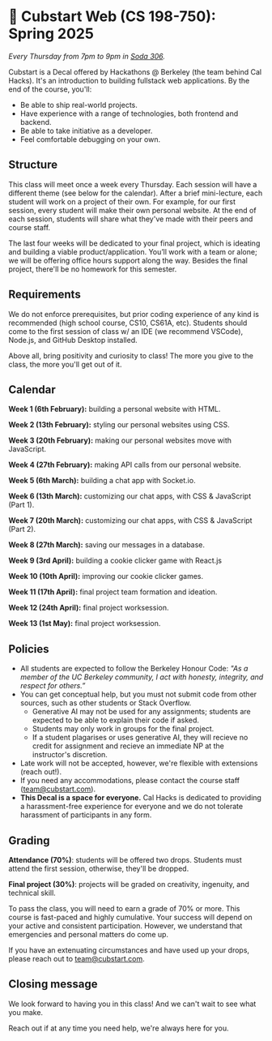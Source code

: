 # 🐻 Cubstart Web (CS 198-750): Spring 2025

_Every Thursday from 7pm to 9pm in [Soda 306](https://coeesg.wpengine.com/av-facilities-and-services-by-room/soda306/)._

Cubstart is a Decal offered by Hackathons @ Berkeley (the team behind Cal Hacks). It's an introduction to building fullstack web applications. By the end of the course, you'll:

* Be able to ship real-world projects.
* Have experience with a range of technologies, both frontend and backend.
* Be able to take initiative as a developer.
* Feel comfortable debugging on your own.

## Structure

This class will meet once a week every Thursday. Each session will have a different theme (see below for the calendar). After a brief mini-lecture, each student will work on a project of their own. For example, for our first session, every student will make their own personal website. At the end of each session, students will share what they've made with their peers and course staff.

The last four weeks will be dedicated to your final project, which is ideating and building a viable product/application. You’ll work with a team or alone; we will be offering office hours support along the way. Besides the final project, there'll be no homework for this semester.

## Requirements

We do not enforce prerequisites, but prior coding experience of any kind is recommended (high school course, CS10, CS61A, etc). Students should come to the first session of class w/ an IDE (we recommend VSCode), Node.js, and GitHub Desktop installed.

Above all, bring positivity and curiosity to class! The more you give to the class, the more you'll get out of it.

## Calendar

**Week 1 (6th February):** building a personal website with HTML.

**Week 2 (13th February):** styling our personal websites using CSS.

**Week 3 (20th February):** making our personal websites move with JavaScript. 

**Week 4 (27th February):** making API calls from our personal website.

**Week 5 (6th March):** building a chat app with Socket.io.

**Week 6 (13th March):** customizing our chat apps, with CSS & JavaScript (Part 1).

**Week 7 (20th March):** customizing our chat apps, with CSS & JavaScript (Part 2).

**Week 8 (27th March):** saving our messages in a database.

**Week 9 (3rd April):** building a cookie clicker game with React.js

**Week 10 (10th April):** improving our cookie clicker games.

**Week 11 (17th April):** final project team formation and ideation. 

**Week 12 (24th April):** final project worksession.

**Week 13 (1st May):** final project worksession.

## Policies

* All students are expected to follow the Berkeley Honour Code: _"As a member of the UC Berkeley community, I act with honesty, integrity, and respect for others.”_
* You can get conceptual help, but you must not submit code from other sources, such as other students or Stack Overflow.
  * Generative AI may not be used for any assignments; students are expected to be able to explain their code if asked.
  * Students may only work in groups for the final project.
  * If a student plagarises or uses generative AI, they will recieve no credit for assignment and recieve an immediate NP at the instructor's discretion.
* Late work will not be accepted, however, we're flexible with extensions (reach out!).
* If you need any accommodations, please contact the course staff (team@cubstart.com).
* **This Decal is a space for everyone.** Cal Hacks is dedicated to providing a harassment-free experience for everyone and we do not tolerate harassment of participants in any form.

## Grading

**Attendance (70%)**: students will be offered two drops. Students must attend the first session, otherwise, they'll be dropped.

**Final project (30%)**: projects will be graded on creativity, ingenuity, and technical skill.

To pass the class, you will need to earn a grade of 70% or more. This course is fast-paced and highly cumulative. Your success will depend on your active and consistent participation. However, we understand that emergencies and personal matters do come up.

If you have an extenuating circumstances and have used up your drops, please reach out to team@cubstart.com.

## Closing message

We look forward to having you in this class! And we can't wait to see what you make.

Reach out if at any time you need help, we're always here for you.
